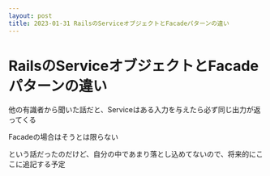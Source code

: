 ```yaml
---
layout: post
title: 2023-01-31 RailsのServiceオブジェクトとFacadeパターンの違い
---
```


# RailsのServiceオブジェクトとFacadeパターンの違い

他の有識者から聞いた話だと、Serviceはある入力を与えたら必ず同じ出力が返ってくる

Facadeの場合はそうとは限らない

という話だったのだけど、自分の中であまり落とし込めてないので、将来的にここに追記する予定
